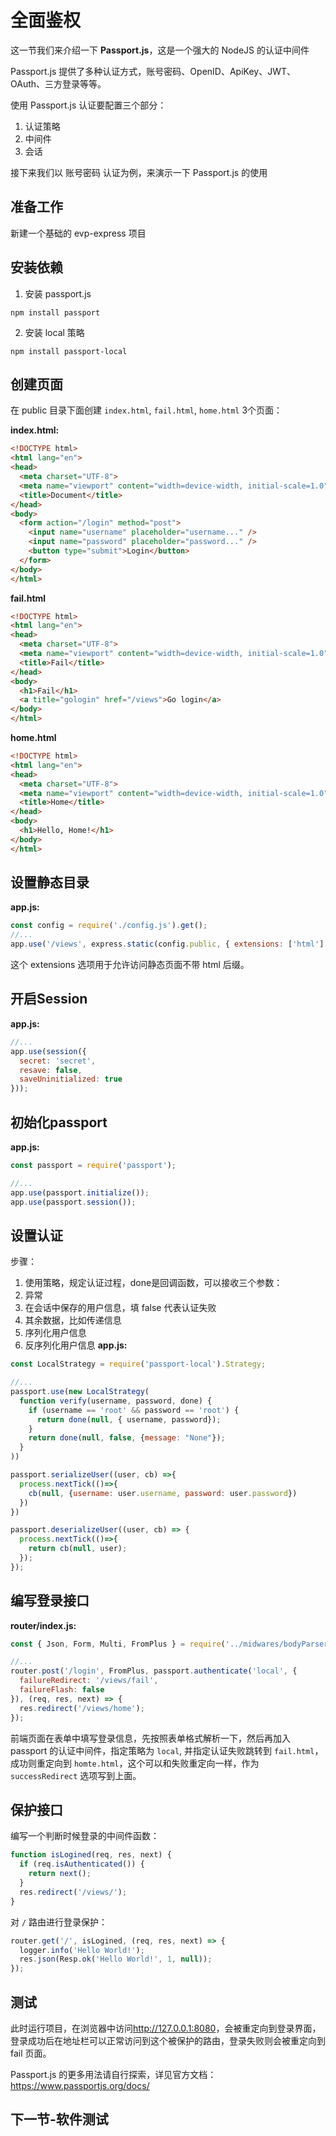 # 全面鉴权

这一节我们来介绍一下 **Passport.js**，这是一个强大的 NodeJS 的认证中间件

Passport.js 提供了多种认证方式，账号密码、OpenID、ApiKey、JWT、OAuth、三方登录等等。

使用 Passport.js 认证要配置三个部分：
1. 认证策略
2. 中间件
3. 会话

接下来我们以 账号密码 认证为例，来演示一下 Passport.js 的使用

## 准备工作

新建一个基础的 evp-express 项目

## 安装依赖

1. 安装 passport.js
```shell
npm install passport
```
2. 安装 local 策略
```shell
npm install passport-local
```

## 创建页面

在 public 目录下面创建 `index.html`, `fail.html`, `home.html` 3个页面：

**index.html:**
```html
<!DOCTYPE html>
<html lang="en">
<head>
  <meta charset="UTF-8">
  <meta name="viewport" content="width=device-width, initial-scale=1.0">
  <title>Document</title>
</head>
<body>
  <form action="/login" method="post">
    <input name="username" placeholder="username..." />
    <input name="password" placeholder="password..." />
    <button type="submit">Login</button>
  </form>
</body>
</html>
```
**fail.html**
```html
<!DOCTYPE html>
<html lang="en">
<head>
  <meta charset="UTF-8">
  <meta name="viewport" content="width=device-width, initial-scale=1.0">
  <title>Fail</title>
</head>
<body>
  <h1>Fail</h1>
  <a title="gologin" href="/views">Go login</a>
</body>
</html>
```
**home.html**
```html
<!DOCTYPE html>
<html lang="en">
<head>
  <meta charset="UTF-8">
  <meta name="viewport" content="width=device-width, initial-scale=1.0">
  <title>Home</title>
</head>
<body>
  <h1>Hello, Home!</h1>
</body>
</html>
```

## 设置静态目录

**app.js:**
```js
const config = require('./config.js').get();
//...
app.use('/views', express.static(config.public, { extensions: ['html'] }));
```
这个 extensions 选项用于允许访问静态页面不带 html 后缀。

## 开启Session

**app.js:**
```javascript
//...
app.use(session({
  secret: 'secret',
  resave: false,
  saveUninitialized: true
}));
```

## 初始化passport

**app.js:**
```javascript
const passport = require('passport');

//...
app.use(passport.initialize());
app.use(passport.session());
```

## 设置认证

步骤：
1. 使用策略，规定认证过程，done是回调函数，可以接收三个参数：
  1. 异常
  2. 在会话中保存的用户信息，填 false 代表认证失败
  3. 其余数据，比如传递信息
2. 序列化用户信息
3. 反序列化用户信息
**app.js:**
```javascript
const LocalStrategy = require('passport-local').Strategy;

//...
passport.use(new LocalStrategy(
  function verify(username, password, done) {
    if (username == 'root' && password == 'root') {
      return done(null, { username, password});
    }
    return done(null, false, {message: "None"});
  }
))

passport.serializeUser((user, cb) =>{
  process.nextTick(()=>{
    cb(null, {username: user.username, password: user.password})
  })
})

passport.deserializeUser((user, cb) => {
  process.nextTick(()=>{
    return cb(null, user);
  });
});
```

## 编写登录接口

**router/index.js:**
```javascript
const { Json, Form, Multi, FromPlus } = require('../midwares/bodyParser');

//...
router.post('/login', FromPlus, passport.authenticate('local', {
  failureRedirect: '/views/fail',
  failureFlash: false
}), (req, res, next) => {
  res.redirect('/views/home');
});
```
前端页面在表单中填写登录信息，先按照表单格式解析一下，然后再加入 passport 的认证中间件，指定策略为 `local`, 并指定认证失败跳转到 `fail.html`，成功则重定向到 `homte.html`，这个可以和失败重定向一样，作为 `successRedirect` 选项写到上面。

## 保护接口

编写一个判断时候登录的中间件函数：
```js
function isLogined(req, res, next) {
  if (req.isAuthenticated()) {
    return next();
  }
  res.redirect('/views/');
}
```
对 `/` 路由进行登录保护：
```js
router.get('/', isLogined, (req, res, next) => {
  logger.info('Hello World!');
  res.json(Resp.ok('Hello World!', 1, null));
});
```

## 测试

此时运行项目，在浏览器中访问<http://127.0.0.1:8080>，会被重定向到登录界面，登录成功后在地址栏可以正常访问到这个被保护的路由，登录失败则会被重定向到 fail 页面。

Passport.js 的更多用法请自行探索，详见官方文档：<https://www.passportjs.org/docs/>


## 下一节-软件测试